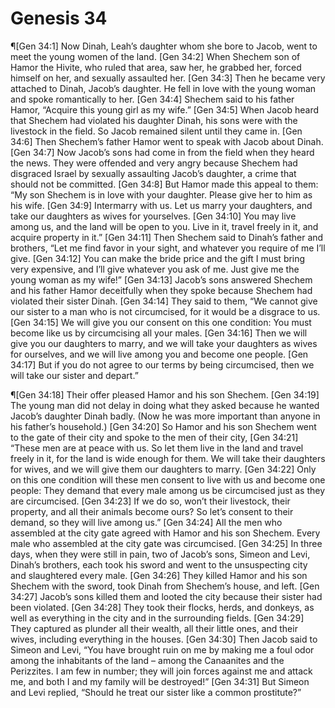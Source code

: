 # Genesis 34

¶[Gen 34:1] Now Dinah, Leah’s daughter whom she bore to Jacob, went to meet the young women of the land.
[Gen 34:2] When Shechem son of Hamor the Hivite, who ruled that area, saw her, he grabbed her, forced himself on her, and sexually assaulted her.
[Gen 34:3] Then he became very attached to Dinah, Jacob’s daughter. He fell in love with the young woman and spoke romantically to her.
[Gen 34:4] Shechem said to his father Hamor, “Acquire this young girl as my wife.”
[Gen 34:5] When Jacob heard that Shechem had violated his daughter Dinah, his sons were with the livestock in the field. So Jacob remained silent until they came in.
[Gen 34:6] Then Shechem’s father Hamor went to speak with Jacob about Dinah.
[Gen 34:7] Now Jacob’s sons had come in from the field when they heard the news. They were offended and very angry because Shechem had disgraced Israel by sexually assaulting Jacob’s daughter, a crime that should not be committed.
[Gen 34:8] But Hamor made this appeal to them: “My son Shechem is in love with your daughter. Please give her to him as his wife.
[Gen 34:9] Intermarry with us. Let us marry your daughters, and take our daughters as wives for yourselves.
[Gen 34:10] You may live among us, and the land will be open to you. Live in it, travel freely in it, and acquire property in it.”
[Gen 34:11] Then Shechem said to Dinah’s father and brothers, “Let me find favor in your sight, and whatever you require of me I’ll give.
[Gen 34:12] You can make the bride price and the gift I must bring very expensive, and I’ll give whatever you ask of me. Just give me the young woman as my wife!”
[Gen 34:13] Jacob’s sons answered Shechem and his father Hamor deceitfully when they spoke because Shechem had violated their sister Dinah.
[Gen 34:14] They said to them, “We cannot give our sister to a man who is not circumcised, for it would be a disgrace to us.
[Gen 34:15] We will give you our consent on this one condition: You must become like us by circumcising all your males.
[Gen 34:16] Then we will give you our daughters to marry, and we will take your daughters as wives for ourselves, and we will live among you and become one people.
[Gen 34:17] But if you do not agree to our terms by being circumcised, then we will take our sister and depart.”

¶[Gen 34:18] Their offer pleased Hamor and his son Shechem.
[Gen 34:19] The young man did not delay in doing what they asked because he wanted Jacob’s daughter Dinah badly. (Now he was more important than anyone in his father’s household.)
[Gen 34:20] So Hamor and his son Shechem went to the gate of their city and spoke to the men of their city,
[Gen 34:21] “These men are at peace with us. So let them live in the land and travel freely in it, for the land is wide enough for them. We will take their daughters for wives, and we will give them our daughters to marry.
[Gen 34:22] Only on this one condition will these men consent to live with us and become one people: They demand that every male among us be circumcised just as they are circumcised.
[Gen 34:23] If we do so, won’t their livestock, their property, and all their animals become ours? So let’s consent to their demand, so they will live among us.”
[Gen 34:24] All the men who assembled at the city gate agreed with Hamor and his son Shechem. Every male who assembled at the city gate was circumcised.
[Gen 34:25] In three days, when they were still in pain, two of Jacob’s sons, Simeon and Levi, Dinah’s brothers, each took his sword and went to the unsuspecting city and slaughtered every male.
[Gen 34:26] They killed Hamor and his son Shechem with the sword, took Dinah from Shechem’s house, and left.
[Gen 34:27] Jacob’s sons killed them and looted the city because their sister had been violated.
[Gen 34:28] They took their flocks, herds, and donkeys, as well as everything in the city and in the surrounding fields.
[Gen 34:29] They captured as plunder all their wealth, all their little ones, and their wives, including everything in the houses.
[Gen 34:30] Then Jacob said to Simeon and Levi, “You have brought ruin on me by making me a foul odor among the inhabitants of the land – among the Canaanites and the Perizzites. I am few in number; they will join forces against me and attack me, and both I and my family will be destroyed!”
[Gen 34:31] But Simeon and Levi replied, “Should he treat our sister like a common prostitute?”
